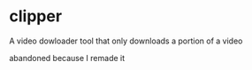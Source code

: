 # clipper

A video dowloader tool that only downloads a portion of a video

abandoned because I remade it

